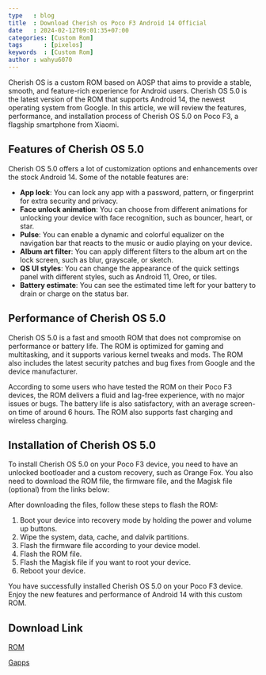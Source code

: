 ```yaml
---
type   : blog
title  : Download Cherish os Poco F3 Android 14 Official
date   : 2024-02-12T09:01:35+07:00
categories: [Custom Rom]
tags      : [pixelos]
keywords  : [Custom Rom]
author : wahyu6070
---
```




Cherish OS is a custom ROM based on AOSP that aims to provide a stable, smooth, and feature-rich experience for Android users. Cherish OS 5.0 is the latest version of the ROM that supports Android 14, the newest operating system from Google. In this article, we will review the features, performance, and installation process of Cherish OS 5.0 on Poco F3, a flagship smartphone from Xiaomi.

## Features of Cherish OS 5.0

Cherish OS 5.0 offers a lot of customization options and enhancements over the stock Android 14. Some of the notable features are:

- **App lock**: You can lock any app with a password, pattern, or fingerprint for extra security and privacy.
- **Face unlock animation**: You can choose from different animations for unlocking your device with face recognition, such as bouncer, heart, or star.
- **Pulse**: You can enable a dynamic and colorful equalizer on the navigation bar that reacts to the music or audio playing on your device.
- **Album art filter**: You can apply different filters to the album art on the lock screen, such as blur, grayscale, or sketch.
- **QS UI styles**: You can change the appearance of the quick settings panel with different styles, such as Android 11, Oreo, or tiles.
- **Battery estimate**: You can see the estimated time left for your battery to drain or charge on the status bar.

## Performance of Cherish OS 5.0

Cherish OS 5.0 is a fast and smooth ROM that does not compromise on performance or battery life. The ROM is optimized for gaming and multitasking, and it supports various kernel tweaks and mods. The ROM also includes the latest security patches and bug fixes from Google and the device manufacturer.

According to some users who have tested the ROM on their Poco F3 devices, the ROM delivers a fluid and lag-free experience, with no major issues or bugs. The battery life is also satisfactory, with an average screen-on time of around 6 hours. The ROM also supports fast charging and wireless charging.

## Installation of Cherish OS 5.0

To install Cherish OS 5.0 on your Poco F3 device, you need to have an unlocked bootloader and a custom recovery, such as Orange Fox. You also need to download the ROM file, the firmware file, and the Magisk file (optional) from the links below:


After downloading the files, follow these steps to flash the ROM:

1. Boot your device into recovery mode by holding the power and volume up buttons.
2. Wipe the system, data, cache, and dalvik partitions.
3. Flash the firmware file according to your device model.
4. Flash the ROM file.
5. Flash the Magisk file if you want to root your device.
6. Reboot your device.

You have successfully installed Cherish OS 5.0 on your Poco F3 device. Enjoy the new features and performance of Android 14 with this custom ROM.


## Download Link 

[ROM](https://www.pling.com/p/1551871)

[Gapps](/)
